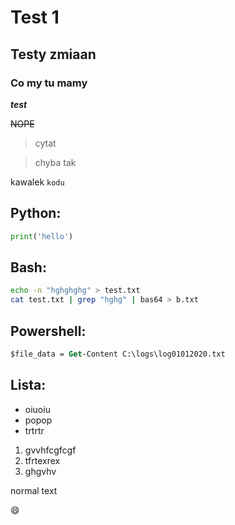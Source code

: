 # Test 1

## Testy zmiaan


### Co my tu mamy

***test***

~~NOPE~~

> cytat

> chyba tak

kawalek `kodu`

## Python:

```python
print('hello')
```
## Bash:
```bash
echo -n "hghghghg" > test.txt
cat test.txt | grep "hghg" | bas64 > b.txt
```
## Powershell:
```ps
$file_data = Get-Content C:\logs\log01012020.txt
```

## Lista:

- oiuoiu
- popop
- trtrtr

1. gvvhfcgfcgf
2. tfrtexrex
3. ghgvhv

normal text
  
:smile: